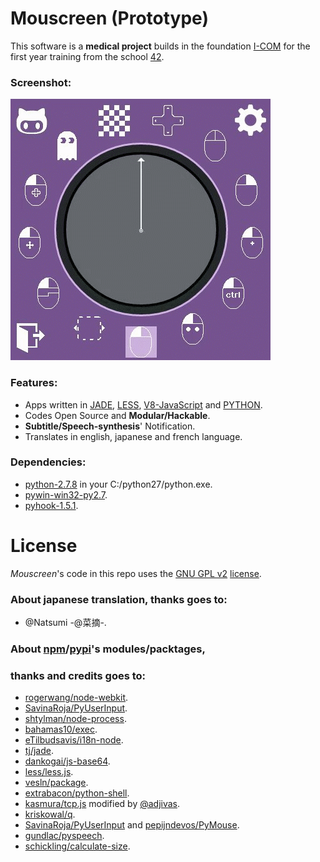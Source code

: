Mouscreen (Prototype)
=====================

This software is a **medical project** builds in the foundation [I-COM](https://twitter.com/I_COM) for the first year training from the school [42](https://twitter.com/42born2code).

### Screenshot:
![Screen Shot](https://raw.githubusercontent.com/adjivas/Mouscreen-WINDOWS/master/screenshot.gif)

### Features:
  * Apps written in [JADE](http://jade-lang.com), [LESS](http://lesscss.org), [V8-JavaScript](https://code.google.com/p/v8) and [PYTHON](https://www.python.org).
  * Codes Open Source and **Modular/Hackable**.
  * **Subtitle/Speech-synthesis**' Notification.
  * Translates in english, japanese and french language.

### Dependencies:
  * [python-2.7.8](https://www.python.org/ftp/python/2.7.8) in your C:/python27/python.exe.
  * [pywin-win32-py2.7](http://sourceforge.net/projects/pywin32).
  * [pyhook-1.5.1](http://sourceforge.net/projects/pyhook).

# License
*Mouscreen*'s code in this repo uses the [GNU GPL v2](http://www.gnu.org/licenses/old-licenses/gpl-2.0.html) [license](https://github.com/adjivas/mouscreen-WINDOWS/blob/master/LICENSE).

### About japanese translation, thanks goes to:
  * @Natsumi -@菜摘-.

### About [npm](https://www.npmjs.org)/[pypi](https://pypi.python.org)'s modules/packtages,
### thanks and credits goes to:
  * [rogerwang/node-webkit](https://github.com/rogerwang/node-webkit).
  * [SavinaRoja/PyUserInput](https://github.com/SavinaRoja/PyUserInput).
  * [shtylman/node-process](https://github.com/shtylman/node-process).
  * [bahamas10/exec](https://github.com/bahamas10/node-exec).
  * [eTilbudsavis/i18n-node](https://github.com/eTilbudsavis/i18n-node).
  * [tj/jade](https://github.com/tj/jade).
  * [dankogai/js-base64](https://github.com/dankogai/js-base64).
  * [less/less.js](https://github.com/less/less.js).
  * [vesln/package](https://github.com/vesln/package).
  * [extrabacon/python-shell](https://github.com/extrabacon/python-shell).
  * [kasmura/tcp.js](https://github.com/kasmura/tcp.js) modified by [@adjivas](https://github.com/adjivas).
  * [kriskowal/q](https://github.com/kriskowal/q).
  * [SavinaRoja/PyUserInput](https://github.com/SavinaRoja/PyUserInput) and [pepijndevos/PyMouse](https://github.com/pepijndevos/PyMouse).
  * [gundlac/pyspeech](http://code.google.com/p/pyspeech).
  * [schickling/calculate-size](https://github.com/schickling/calculate-size).
